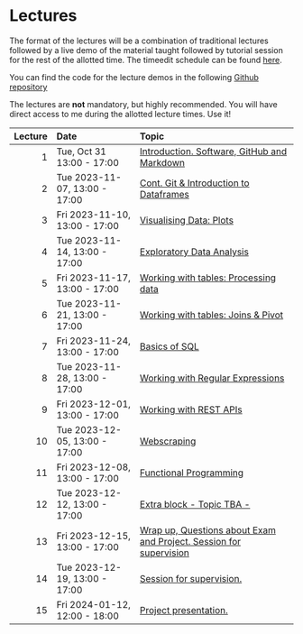 # Lectures

The format of the lectures will be a combination of traditional lectures
followed by a live demo of the material taught followed by tutorial session for
the rest of the allotted time. The timeedit schedule can be found [here](https://cloud.timeedit.net/su/web/stud1/s.html?tab=3&object=cevt_48182_HT2023&startDate=20230930&endDate=20240413&type=courseevent&h=t&l=en).

You can find the code for the lecture demos in the following [Github repository](https://github.com/mt4007-ht23/lectures)

The lectures are **not** mandatory, but highly recommended. You will have direct access
to me during the allotted lecture times. Use it!

|   Lecture | Date                           | Topic                                                                              |
|----------:|:-------------------------------|:-----------------------------------------------------------------------------------|
|        1  | Tue, Oct 31 13:00 - 17:00      | [Introduction. Software, GitHub and Markdown](/lectures/1)                         |
|        2  | Tue 2023-11-07,  13:00 - 17:00 | [Cont. Git & Introduction to Dataframes](/lectures/2)                              |
|        3  | Fri 2023-11-10,  13:00 - 17:00 | [Visualising Data: Plots](/lectures/3)                                         |
|        4  | Tue 2023-11-14,  13:00 - 17:00 | [Exploratory Data Analysis](/lecture/4)                                          |
|        5  | Fri 2023-11-17,  13:00 - 17:00 | [Working with tables: Processing data]()                           |
|        6  | Tue 2023-11-21,  13:00 - 17:00 | [Working with tables: Joins & Pivot]()                         |
|        7  | Fri 2023-11-24,  13:00 - 17:00 | [Basics of SQL]()                                                       |
|        8  | Tue 2023-11-28,  13:00 - 17:00 | [Working with Regular Expressions]()                                    |
|        9  | Fri 2023-12-01,  13:00 - 17:00 | [Working with REST APIs]()                                              |
|       10  | Tue 2023-12-05,  13:00 - 17:00 | [Webscraping]()                                                        |
|       11  | Fri 2023-12-08,  13:00 - 17:00 | [Functional Programming]()                                             |
|       12  | Tue 2023-12-12,  13:00 - 17:00 | [Extra block - Topic TBA -]()                                          |
|       13  | Fri 2023-12-15,  13:00 - 17:00 | [Wrap up, Questions about Exam and Project. Session for supervision]() |
|       14  | Tue 2023-12-19,  13:00 - 17:00 | [Session for supervision.]()                                           |
|       15  | Fri 2024-01-12,  12:00 - 18:00 | [Project presentation.]()                                              |
